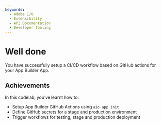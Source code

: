 ```yaml
---
keywords:
  - Adobe I/O
  - Extensibility
  - API Documentation
  - Developer Tooling 
---
```


# Well done

You have successfully setup a CI/CD workflow based on GitHub actions for your App Builder App.

## Achievements

In this codelab, you’ve learnt how to:

* Setup App Builder GitHub Actions using `aio app init`
* Define GitHub secrets for a stage and production environment
* Trigger workflows for testing, stage and production deployment 